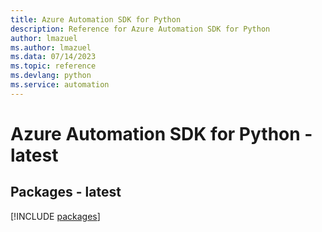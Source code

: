 ```yaml
---
title: Azure Automation SDK for Python
description: Reference for Azure Automation SDK for Python
author: lmazuel
ms.author: lmazuel
ms.data: 07/14/2023
ms.topic: reference
ms.devlang: python
ms.service: automation
---
```

# Azure Automation SDK for Python - latest
## Packages - latest
[!INCLUDE [packages](automation-index.md)]